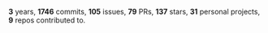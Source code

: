 **3** years, **1746** commits, **105** issues, **79** PRs, **137** stars, **31** personal projects, **9** repos contributed to.
